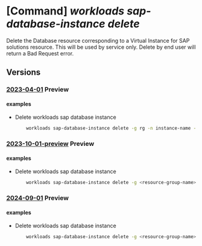 # [Command] _workloads sap-database-instance delete_

Delete the Database resource corresponding to a Virtual Instance for SAP solutions resource. This will be used by service only. Delete by end user will return a Bad Request error.

## Versions

### [2023-04-01](/Resources/mgmt-plane/L3N1YnNjcmlwdGlvbnMve30vcmVzb3VyY2Vncm91cHMve30vcHJvdmlkZXJzL21pY3Jvc29mdC53b3JrbG9hZHMvc2FwdmlydHVhbGluc3RhbmNlcy97fS9kYXRhYmFzZWluc3RhbmNlcy97fQ==/2023-04-01.xml) **Preview**

<!-- mgmt-plane /subscriptions/{}/resourcegroups/{}/providers/microsoft.workloads/sapvirtualinstances/{}/databaseinstances/{} 2023-04-01 -->

#### examples

- Delete workloads sap database instance
    ```bash
        workloads sap-database-instance delete -g rg -n instance-name --vis-name name
    ```

### [2023-10-01-preview](/Resources/mgmt-plane/L3N1YnNjcmlwdGlvbnMve30vcmVzb3VyY2Vncm91cHMve30vcHJvdmlkZXJzL21pY3Jvc29mdC53b3JrbG9hZHMvc2FwdmlydHVhbGluc3RhbmNlcy97fS9kYXRhYmFzZWluc3RhbmNlcy97fQ==/2023-10-01-preview.xml) **Preview**

<!-- mgmt-plane /subscriptions/{}/resourcegroups/{}/providers/microsoft.workloads/sapvirtualinstances/{}/databaseinstances/{} 2023-10-01-preview -->

#### examples

- Delete workloads sap database instance
    ```bash
        workloads sap-database-instance delete -g <resource-group-name> -n <db-instance-name> --vis-name <vis-name>
    ```

### [2024-09-01](/Resources/mgmt-plane/L3N1YnNjcmlwdGlvbnMve30vcmVzb3VyY2Vncm91cHMve30vcHJvdmlkZXJzL21pY3Jvc29mdC53b3JrbG9hZHMvc2FwdmlydHVhbGluc3RhbmNlcy97fS9kYXRhYmFzZWluc3RhbmNlcy97fQ==/2024-09-01.xml) **Preview**

<!-- mgmt-plane /subscriptions/{}/resourcegroups/{}/providers/microsoft.workloads/sapvirtualinstances/{}/databaseinstances/{} 2024-09-01 -->

#### examples

- Delete workloads sap database instance
    ```bash
        workloads sap-database-instance delete -g <resource-group-name> -n <db-instance-name> --vis-name <vis-name>
    ```
